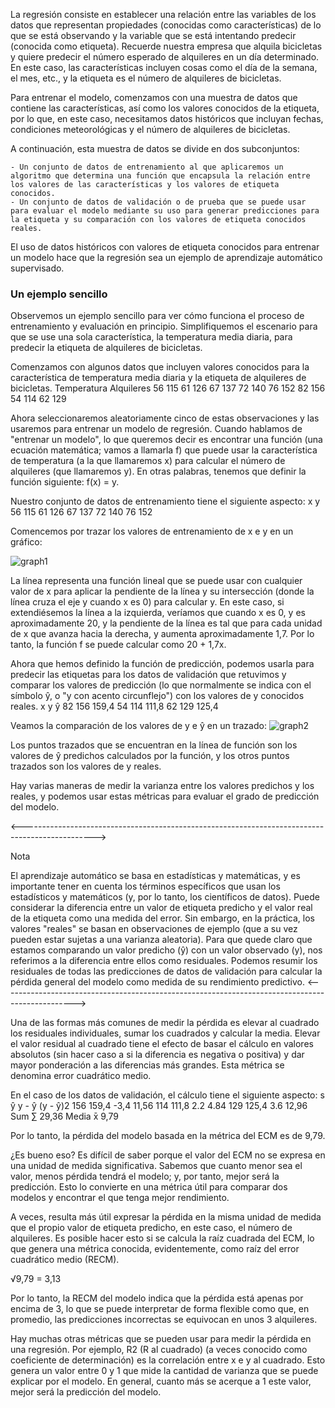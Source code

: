 La regresión consiste en establecer una relación entre las variables de los datos que representan propiedades (conocidas como características) de lo que se está observando y la variable que se está intentando predecir (conocida como etiqueta). Recuerde nuestra empresa que alquila bicicletas y quiere predecir el número esperado de alquileres en un día determinado. En este caso, las características incluyen cosas como el día de la semana, el mes, etc., y la etiqueta es el número de alquileres de bicicletas.

Para entrenar el modelo, comenzamos con una muestra de datos que contiene las características, así como los valores conocidos de la etiqueta, por lo que, en este caso, necesitamos datos históricos que incluyan fechas, condiciones meteorológicas y el número de alquileres de bicicletas.

A continuación, esta muestra de datos se divide en dos subconjuntos:

    - Un conjunto de datos de entrenamiento al que aplicaremos un algoritmo que determina una función que encapsula la relación entre los valores de las características y los valores de etiqueta conocidos.
    - Un conjunto de datos de validación o de prueba que se puede usar para evaluar el modelo mediante su uso para generar predicciones para la etiqueta y su comparación con los valores de etiqueta conocidos reales.

El uso de datos históricos con valores de etiqueta conocidos para entrenar un modelo hace que la regresión sea un ejemplo de aprendizaje automático supervisado.

### Un ejemplo sencillo

Observemos un ejemplo sencillo para ver cómo funciona el proceso de entrenamiento y evaluación en principio. Simplifiquemos el escenario para que se use una sola característica, la temperatura media diaria, para predecir la etiqueta de alquileres de bicicletas.

Comenzamos con algunos datos que incluyen valores conocidos para la característica de temperatura media diaria y la etiqueta de alquileres de bicicletas.
Temperatura 	Alquileres
56 	115
61 	126
67 	137
72 	140
76 	152
82 	156
54 	114
62 	129

Ahora seleccionaremos aleatoriamente cinco de estas observaciones y las usaremos para entrenar un modelo de regresión. Cuando hablamos de "entrenar un modelo", lo que queremos decir es encontrar una función (una ecuación matemática; vamos a llamarla f) que puede usar la característica de temperatura (a la que llamaremos x) para calcular el número de alquileres (que llamaremos y). En otras palabras, tenemos que definir la función siguiente: f(x) = y.

Nuestro conjunto de datos de entrenamiento tiene el siguiente aspecto:
x 	y
56 	115
61 	126
67 	137
72 	140
76 	152

Comencemos por trazar los valores de entrenamiento de x e y en un gráfico:

![graph1](https://docs.microsoft.com/es-es/learn/modules/train-evaluate-regression-models/media/training-plot.png)

La línea representa una función lineal que se puede usar con cualquier valor de x para aplicar la pendiente de la línea y su intersección (donde la línea cruza el eje y cuando x es 0) para calcular y. En este caso, si extendiésemos la línea a la izquierda, veríamos que cuando x es 0, y es aproximadamente 20, y la pendiente de la línea es tal que para cada unidad de x que avanza hacia la derecha, y aumenta aproximadamente 1,7. Por lo tanto, la función f se puede calcular como 20 + 1,7x.

Ahora que hemos definido la función de predicción, podemos usarla para predecir las etiquetas para los datos de validación que retuvimos y comparar los valores de predicción (lo que normalmente se indica con el símbolo ŷ, o "y con acento circunflejo") con los valores de y conocidos reales.
x 	y 	ŷ
82 	156 	159,4
54 	114 	111,8
62 	129 	125,4

Veamos la comparación de los valores de y e ŷ en un trazado:
![graph2](https://docs.microsoft.com/es-es/learn/modules/train-evaluate-regression-models/media/validation-plot.png)

Los puntos trazados que se encuentran en la línea de función son los valores de ŷ predichos calculados por la función, y los otros puntos trazados son los valores de y reales.

Hay varias maneras de medir la varianza entre los valores predichos y los reales, y podemos usar estas métricas para evaluar el grado de predicción del modelo.

<------------------------------------------------------------------------------------------------>

Nota

El aprendizaje automático se basa en estadísticas y matemáticas, y es importante tener en cuenta los términos específicos que usan los estadísticos y matemáticos (y, por lo tanto, los científicos de datos). Puede considerar la diferencia entre un valor de etiqueta predicho y el valor real de la etiqueta como una medida del error. Sin embargo, en la práctica, los valores "reales" se basan en observaciones de ejemplo (que a su vez pueden estar sujetas a una varianza aleatoria). Para que quede claro que estamos comparando un valor predicho (ŷ) con un valor observado (y), nos referimos a la diferencia entre ellos como residuales. Podemos resumir los residuales de todas las predicciones de datos de validación para calcular la pérdida general del modelo como medida de su rendimiento predictivo.
<------------------------------------------------------------------------------------------------>

Una de las formas más comunes de medir la pérdida es elevar al cuadrado los residuales individuales, sumar los cuadrados y calcular la media. Elevar el valor residual al cuadrado tiene el efecto de basar el cálculo en valores absolutos (sin hacer caso a si la diferencia es negativa o positiva) y dar mayor ponderación a las diferencias más grandes. Esta métrica se denomina error cuadrático medio.

En el caso de los datos de validación, el cálculo tiene el siguiente aspecto:
s     	ŷ     y - ŷ   (y - ŷ)2
156 	159,4 	-3,4 	  11,56
114 	111,8 	2.2 	  4.84
129 	125,4 	3.6 	  12,96
      Sum   	 ∑   	  29,36
      Media 	 x̄ 	   9,79

Por lo tanto, la pérdida del modelo basada en la métrica del ECM es de 9,79.

¿Es bueno eso? Es difícil de saber porque el valor del ECM no se expresa en una unidad de medida significativa. Sabemos que cuanto menor sea el valor, menos pérdida tendrá el modelo; y, por tanto, mejor será la predicción. Esto lo convierte en una métrica útil para comparar dos modelos y encontrar el que tenga mejor rendimiento.

A veces, resulta más útil expresar la pérdida en la misma unidad de medida que el propio valor de etiqueta predicho, en este caso, el número de alquileres. Es posible hacer esto si se calcula la raíz cuadrada del ECM, lo que genera una métrica conocida, evidentemente, como raíz del error cuadrático medio (RECM).

√9,79 = 3,13

Por lo tanto, la RECM del modelo indica que la pérdida está apenas por encima de 3, lo que se puede interpretar de forma flexible como que, en promedio, las predicciones incorrectas se equivocan en unos 3 alquileres.

Hay muchas otras métricas que se pueden usar para medir la pérdida en una regresión. Por ejemplo, R2 (R al cuadrado) (a veces conocido como coeficiente de determinación) es la correlación entre x e y al cuadrado. Esto genera un valor entre 0 y 1 que mide la cantidad de varianza que se puede explicar por el modelo. En general, cuanto más se acerque a 1 este valor, mejor será la predicción del modelo.